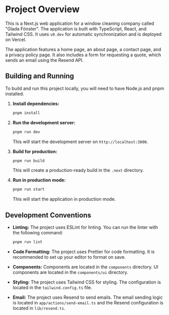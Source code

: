 # Project Overview

This is a Next.js web application for a window cleaning company called "Glada Fönster". The application is built with TypeScript, React, and Tailwind CSS. It uses `v0.dev` for automatic synchronization and is deployed on Vercel.

The application features a home page, an about page, a contact page, and a privacy policy page. It also includes a form for requesting a quote, which sends an email using the Resend API.

## Building and Running

To build and run this project locally, you will need to have Node.js and pnpm installed.

1.  **Install dependencies:**

    ```bash
    pnpm install
    ```

2.  **Run the development server:**

    ```bash
    pnpm run dev
    ```

    This will start the development server on `http://localhost:3000`.

3.  **Build for production:**

    ```bash
    pnpm run build
    ```

    This will create a production-ready build in the `.next` directory.

4.  **Run in production mode:**

    ```bash
    pnpm run start
    ```

    This will start the application in production mode.

## Development Conventions

*   **Linting:** The project uses ESLint for linting. You can run the linter with the following command:

    ```bash
    pnpm run lint
    ```

*   **Code Formatting:** The project uses Prettier for code formatting. It is recommended to set up your editor to format on save.

*   **Components:** Components are located in the `components` directory. UI components are located in the `components/ui` directory.

*   **Styling:** The project uses Tailwind CSS for styling. The configuration is located in the `tailwind.config.ts` file.

*   **Email:** The project uses Resend to send emails. The email sending logic is located in `app/actions/send-email.ts` and the Resend configuration is located in `lib/resend.ts`.
